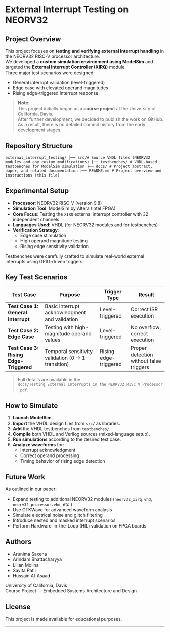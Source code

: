 # External Interrupt Testing on NEORV32

## Project Overview
This project focuses on **testing and verifying external interrupt handling** in the NEORV32 RISC-V processor architecture.  
We developed a **custom simulation environment using ModelSim** and targeted the **External Interrupt Controller (XIRQ)** module.  
Three major test scenarios were designed: 
- General interrupt validation (level-triggered)
- Edge case with elevated operand magnitudes
- Rising edge-triggered interrupt response

> **Note:**  
> This project initially began as a **course project** at the University of California, Davis.  
> After further development, we decided to publish the work on GitHub.  
> As a result, there is no detailed commit history from the early development stages.

## Repository Structure
```external_interrupt_testing/ ├── src/# Source VHDL files (NEORV32 modules and any custom modifications) ├── testbenches/ # VHDL-based testbenches for ModelSim simulation ├── docs/ # Project abstract, paper, and related documentation ├── README.md # Project overview and instructions (this file)```


## Experimental Setup
- **Processor**: NEORV32 RISC-V (version 9.8)
- **Simulation Tool**: ModelSim by Altera (Intel FPGA)
- **Core Focus**: Testing the `XIRQ` external interrupt controller with 32 independent channels
- **Languages Used**: VHDL (for NEORV32 modules and for testbenches)
- **Verification Strategy**:  
  - Edge case stimulation  
  - High operand magnitude testing  
  - Rising edge sensitivity validation  

Testbenches were carefully crafted to simulate real-world external interrupts using GPIO-driven triggers.

## Key Test Scenarios

| Test Case                        | Purpose                                                     | Trigger Type         | Result |
|----------------------------------|--------------------------------------------------------------|-----------------------|--------|
| **Test Case 1: General Interrupt** | Basic interrupt acknowledgment and validation               | Level-triggered       | Correct ISR execution |
| **Test Case 2: Edge Case**         | Testing with high-magnitude operand values                  | Level-triggered       | No overflow, correct execution |
| **Test Case 3: Rising Edge-Triggered** | Temporal sensitivity validation (0 → 1 transition)         | Rising edge-triggered | Proper detection without false triggers |

> Full details are available in the `docs/Testing_External_Interrupts_in_the_NEORV32_RISC_V_Processor.pdf`.

## How to Simulate
1. **Launch ModelSim**.
2. **Import** the VHDL design files from `src/` as libraries.
3. **Add** the VHDL testbenches from `testbenches/`.
4. **Compile** both VHDL and Verilog sources (mixed-language setup).
5. **Run simulations** according to the desired test case.
6. **Analyze waveforms** for:
   - Interrupt acknowledgment
   - Correct operand processing
   - Timing behavior of rising edge detection

## Future Work
As outlined in our paper:
- Expand testing to additional NEORV32 modules (`neorv32_xirq.vhd`, `neorv32_processor.vhd`, etc.)
- Use GTKWave for advanced waveform analysis
- Simulate electrical noise and glitch filtering
- Introduce nested and masked interrupt scenarios
- Perform Hardware-in-the-Loop (HIL) validation on FPGA boards

## Authors
- Arunima Saxena
- Arindam Bhattacharyya
- Lilian Molina
- Savita Patil
- Hussain Al-Asaad

University of California, Davis  
Course Project — Embedded Systems Architecture and Design

## License
This project is made available for educational purposes.

---
